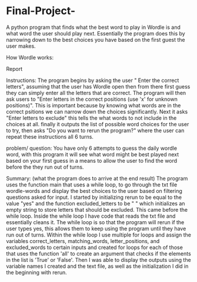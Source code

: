 # Final-Project-
A python program that finds what the best word to play in Wordle is and what word the user should play next.
Essentially the program does this by narrowing down to the best choices you have based on the first guest the user makes. 

How Wordle works:

Report

Instructions:
The program begins by asking the user " Enter the correct letters", assuming that the user has Wordle open then from there first guess they can simply enter all the letters that are correct. The program will then ask users to "Enter letters in the correct positions (use 'x' for unknown positions)". This is important because by knowing what words are in the correct psitions we can narrow down the choices significantly. Next it asks "Enter letters to exclude" this tells the what words to not include in the choices at all. finally it outputs the list of possible word choices for the user to try, then asks "Do you want to rerun the program?" where the user can repeat these instructions all 6 turns. 

problem/ question: 
You have only 6 attempts to guess the daily wordle word, with this program it will see what word might be best played next based on your first guess in a means to allow the user to find the word before the they run out of turns. 

Summary: (what the program does to arrive at the end result)
The program uses the function main that uses a while loop, to go through the txt file wordle-words and display the best choices to the user based on filtering questions asked for input. I started by initializing rerun to be equal to the value "yes" and the function excluded_letters to be " " which initializes an empty string to store letters that should be excluded. This came before the while loop. Inside the while loop I have code that reads the txt file and essentially cleans it. The while loop is so that the program will rerun if the user types yes, this allows them to keep using the program until they have run out of turns. Within the while loop I use multiple for loops and assign the variables correct_letters, matching_words, letter_positions, and excluded_words to certain inputs and created for loops for each of those that uses the function 'all' to create an argument that checks if the elements in the list is 'True' or 'False'. Then I was able to display the outputs using the variable names I created and the text file, as well as the initialization I did in the beginning with rerun. 








